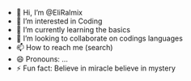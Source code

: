 - 👋 Hi, I’m @EliRalmix
- 👀 I’m interested in Coding
- 🌱 I’m currently learning the basics
- 💞️ I’m looking to collaborate on codings languages 
- 📫 How to reach me (search)
- 😄 Pronouns: ...
- ⚡ Fun fact: Believe in miracle believe in mystery 

<!---
EliRalmix/EliRalmix is a ✨ special ✨ repository because its `README.md` (this file) appears on your GitHub profile.
You can click the Preview link to take a look at your changes.
--->
